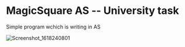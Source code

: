 
# MagicSquare AS -- University task
 Simple program wchich is writing in AS
 
 ![Screenshot_1618240801](https://user-images.githubusercontent.com/49954039/114420657-cb2bdc80-9bb4-11eb-8897-a300e0351932.png)

